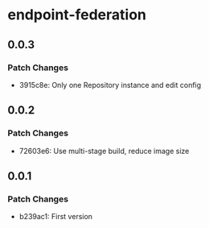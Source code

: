 # endpoint-federation

## 0.0.3

### Patch Changes

- 3915c8e: Only one Repository instance and edit config

## 0.0.2

### Patch Changes

- 72603e6: Use multi-stage build, reduce image size

## 0.0.1

### Patch Changes

- b239ac1: First version
